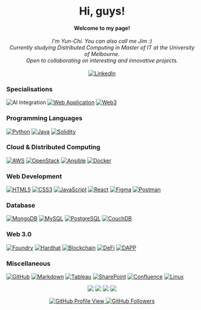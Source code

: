 <h1 align="center">Hi, guys!</h1>

<p align="center">
    <b>Welcome to my page!</b><br><br>
    <i>
        I'm Yun-Chi. You can also call me Jim :)<br>
        Currently studying Distributed Computing in Master of IT at the University of Melbourne.<br>
        Open to collaborating on interesting and innovative projects.<br>
    </i><br>
    <a href="https://www.linkedin.com/in/jim-hsiao/" target="_blank">
      <img src="https://img.shields.io/badge/LinkedIn-blue?style=flat-square&logo=linkedin" alt="LinkedIn">
    </a>
</p>

### Specialisations
![AI Integration](https://img.shields.io/badge/AI_Integration-black?style=for-the-badge&logo=AI-Integration)
[![Web Application](https://img.shields.io/badge/python-black?style=for-the-badge&logo=python)](https://is0xjh25.github.io)
[![Web3](https://img.shields.io/badge/python-black?style=for-the-badge&logo=python)](https://is0xjh25.github.io)
### Programming Languages
[![Python](https://img.shields.io/badge/python-black?style=for-the-badge&logo=python)](https://is0xjh25.github.io)
[![Java](https://img.shields.io/badge/java-black?style=for-the-badge&logo=openjdk)](https://is0xjh25.github.io)
[![Solidity](https://img.shields.io/badge/Solidity-black?style=for-the-badge&logo=solidity)](https://is0xjh25.github.io)

### Cloud & Distributed Computing
[![AWS](https://img.shields.io/badge/aws-black?style=for-the-badge&logo=amazon)](https://is0xjh25.github.io)
[![OpenStack](https://img.shields.io/badge/openstack-black?style=for-the-badge&logo=openstack)](https://is0xjh25.github.io)
[![Ansible](https://img.shields.io/badge/ansible-black?style=for-the-badge&logo=ansible)](https://is0xjh25.github.io)
[![Docker](https://img.shields.io/badge/docker-black?style=for-the-badge&logo=docker)](https://is0xjh25.github.io)

### Web Development
[![HTML5](https://img.shields.io/badge/html5-black?style=for-the-badge&logo=html5)](https://is0xjh25.github.io)
[![CSS3](https://img.shields.io/badge/css3-black?style=for-the-badge&logo=css3)](https://is0xjh25.github.io)
[![JavaScript](https://img.shields.io/badge/javascript-black?style=for-the-badge&logo=javascript)](https://is0xjh25.github.io)
[![React](https://img.shields.io/badge/react-black?style=for-the-badge&logo=react)](https://is0xjh25.github.io)
[![Figma](https://img.shields.io/badge/figma-black?style=for-the-badge&logo=figma)](https://is0xjh25.github.io)
[![Postman](https://img.shields.io/badge/postman-black?style=for-the-badge&logo=postman)](https://is0xjh25.github.io)

### Database
[![MongoDB](https://img.shields.io/badge/mongodb-black?style=for-the-badge&logo=mongodb)](https://is0xjh25.github.io)
[![MySQL](https://img.shields.io/badge/mysql-black?style=for-the-badge&logo=mysql)](https://is0xjh25.github.io)
[![PostgreSQL](https://img.shields.io/badge/postgresql-black?style=for-the-badge&logo=postgresql)](https://is0xjh25.github.io)
[![CouchDB](https://img.shields.io/badge/couchdb-black?style=for-the-badge&logo=couch-db)](https://is0xjh25.github.io)

### Web 3.0
[![Foundry](https://img.shields.io/badge/foundry-black?style=for-the-badge&logo=foundry)](https://is0xjh25.github.io)
[![Hardhat](https://img.shields.io/badge/hardhat-black?style=for-the-badge&logo=hardhat)](https://is0xjh25.github.io)
[![Blockchain](https://img.shields.io/badge/blockchain-black?style=for-the-badge&logo=blockchain)](https://is0xjh25.github.io)
[![DeFi](https://img.shields.io/badge/defi-black?style=for-the-badge&logo=defi)](https://is0xjh25.github.io)
[![DAPP](https://img.shields.io/badge/dapp-black?style=for-the-badge&logo=dapp)](https://is0xjh25.github.io)

### Miscellaneous
[![GitHub](https://img.shields.io/badge/github-black?style=for-the-badge&logo=github)](https://is0xjh25.github.io)
[![Markdown](https://img.shields.io/badge/markdown-black?style=for-the-badge&logo=markdown)](https://is0xjh25.github.io)
[![Tableau](https://img.shields.io/badge/Tableau-black?style=for-the-badge&logo=Tableau)](https://is0xjh25.github.io)
[![SharePoint](https://img.shields.io/badge/sharepoint-black?style=for-the-badge&logo=microsoft)](https://is0xjh25.github.io)
[![Confluence](https://img.shields.io/badge/confluence-black?style=for-the-badge&logo=confluence)](https://is0xjh25.github.io)
[![Linux](https://img.shields.io/badge/linux-black?style=for-the-badge&logo=linux)](https://is0xjh25.github.io)

<p align="center">
  <img src="http://github-profile-summary-cards.vercel.app/api/cards/profile-details?username=is0xjh25&theme=transparent" />
  <img src="https://github-readme-streak-stats.herokuapp.com/?user=is0xjh25&hide_border=true&card_width=338&theme=transparent" />
  <img src="http://github-profile-summary-cards.vercel.app/api/cards/stats?username=is0xjh25&theme=transparent" />
  <img src="https://github-readme-stats.vercel.app/api/top-langs/?username=is0xjh25&langs_count=5&exclude_repo=&hide=jupyter%20notebook,vim%20script,cmake,makefile,batchfile,emacs%20lisp,css,html&card_width=699&hide_border=true&theme=transparent" />
</p>

<p align="center">
  <a href="https://github.com/is0xjh25">
    <img src="https://komarev.com/ghpvc/?username=is0xjh25&logo=Github&color=blue&style=flat" alt="GitHub Profile View"/>
  </a>
  <a href="https://github.com/is0xjh25">
    <img src="https://img.shields.io/github/followers/is0xjh25?label=Followers" alt="GitHub Followers"/>
  </a>
</p>

